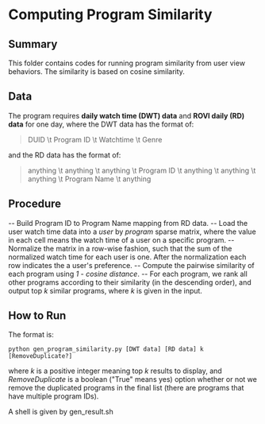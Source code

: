 Computing Program Similarity
==============

Summary
--------------

This folder contains codes for running program similarity from user view behaviors. The similarity is based on cosine similarity. 


Data
--------------
The program requires **daily watch time (DWT) data** and **ROVI daily (RD) data** for one day, where the DWT data has the format of:

> DUID \t Program ID \t Watchtime \t Genre 

and the RD data has the format of:

> anything \t anything \t anything \t Program ID \t anything \t anything \t anything \t Program Name \t anything
 
 
Procedure
--------------
-- Build Program ID to Program Name mapping from RD data. 
-- Load the user watch time data into a *user* by *program* sparse matrix, where the value in each cell means the watch time of a user on a specific program. 
-- Normalize the matrix in a row-wise fashion, such that the sum of the normalized watch time for each user is one. After the normalization each row indicates the a user's preference. 
-- Compute the pairwise similarity of each program using *1 - cosine distance*. 
-- For each program, we rank all other programs according to their similarity (in the descending order), and output top *k* similar programs, where *k* is given in the input.   

How to Run
--------------
The format is:

```shell
python gen_program_similarity.py [DWT data] [RD data] k [RemoveDuplicate?]
```

where *k* is a positive integer meaning top *k* results to display, and *RemoveDuplicate* is a boolean ("True" means yes) option whether or not we remove the duplicated programs in the final list (there are programs that have multiple program IDs). 

A shell is given by gen_result.sh

